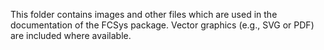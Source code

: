 This folder contains images and other files which are used in the documentation
of the FCSys package.  Vector graphics (e.g., SVG or PDF) are included where
available.
